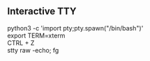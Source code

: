 ## Interactive TTY
python3 -c 'import pty;pty.spawn("/bin/bash")'                                             
export TERM=xterm                                                                          
CTRL + Z                                                                                   
stty raw -echo; fg   
